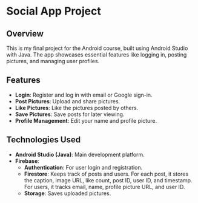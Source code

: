 # Social App Project

## Overview

This is my final project for the Android course, built using Android Studio with Java. The app showcases essential features like logging in, posting pictures, and managing user profiles.

## Features

- **Login**: Register and log in with email or Google sign-in.
- **Post Pictures**: Upload and share pictures.
- **Like Pictures**: Like the pictures posted by others.
- **Save Pictures**: Save posts for later viewing.
- **Profile Management**: Edit your name and profile picture.

## Technologies Used

- **Android Studio (Java)**: Main development platform.
- **Firebase**:
  - **Authentication**: For user login and registration.
  - **Firestore**: Keeps track of posts and users. For each post, it stores the caption, image URL, like count, post ID, user ID, and timestamp. For users, it tracks email, name, profile picture URL, and user ID.
  - **Storage**: Saves uploaded pictures.
